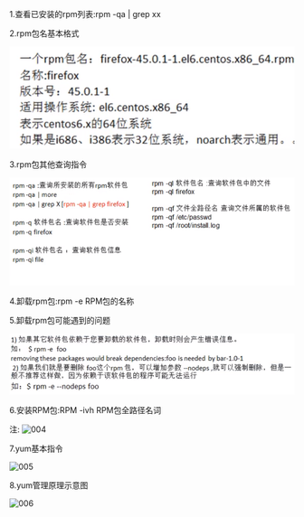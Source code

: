 1.查看已安装的rpm列表:rpm -qa | grep xx

2.rpm包名基本格式

![001](001.png)

3.rpm包其他查询指令

![002](002.png)

4.卸载rpm包:rpm -e RPM包的名称

5.卸载rpm包可能遇到的问题

![003](003.png)

6.安装RPM包:RPM -ivh RPM包全路径名词

注:
![004](D:\Linux_Notes\Linux的RPM和YUM\004.png)

7.yum基本指令

![005](D:\Linux_Notes\Linux的RPM和YUM\005.png)

8.yum管理原理示意图

![006](D:\Linux_Notes\Linux的RPM和YUM\006.png)

